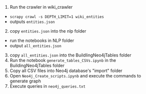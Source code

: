1. Run the crawler in wiki_crawler
  - `scrapy crawl -s DEPTH_LIMIT=1 wiki_entities`
  - outputs `entities.json`
2. copy `entities.json` into the nlp folder
  - run the notebooks in NLP folder
  - output `all_entities.json`
3. copy `all_entities.json` into the BuildlingNeo4jTables folder
4. Run the notebook `generate_tables_CSVs.ipynb` in the BuildingNeo4jTables folder
5. Copy all CSV files into Neo4j database's "import" folder
6. Open `Neo4j_Create_scripts.ipynb` and execute the commands to generate graph
7. Execute queries in `neo4j_queries.txt`
